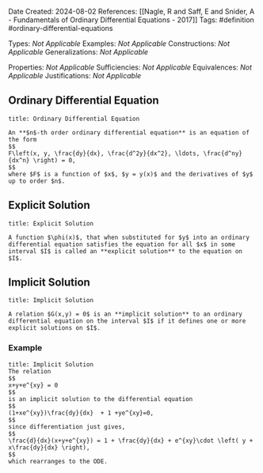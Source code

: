 Date Created: 2024-08-02
References: [[Nagle, R and Saff, E and Snider, A - Fundamentals of Ordinary Differential Equations - 2017]]
Tags: #definition #ordinary-differential-equations

Types: <i>Not Applicable</i>
Examples: <i>Not Applicable</i>
Constructions: <i>Not Applicable</i>
Generalizations: <i>Not Applicable</i>

Properties: <i>Not Applicable</i>
Sufficiencies: <i>Not Applicable</i>
Equivalences: <i>Not Applicable</i>
Justifications: <i>Not Applicable</i>

## Ordinary Differential Equation

```ad-definition
title: Ordinary Differential Equation

An **$n$-th order ordinary differential equation** is an equation of the form
$$
F\left(x, y, \frac{dy}{dx}, \frac{d^2y}{dx^2}, \ldots, \frac{d^ny}{dx^n} \right) = 0,
$$
where $F$ is a function of $x$, $y = y(x)$ and the derivatives of $y$ up to order $n$.

```

## Explicit Solution

```ad-definition
title: Explicit Solution

A function $\phi(x)$, that when substituted for $y$ into an ordinary differential equation satisfies the equation for all $x$ in some interval $I$ is called an **explicit solution** to the equation on $I$.
```

## Implicit Solution

```ad-definition
title: Implicit Solution

A relation $G(x,y) = 0$ is an **implicit solution** to an ordinary differential equation on the interval $I$ if it defines one or more explicit solutions on $I$.
```

### Example

```ad-example
title: Implicit Solution
The relation
$$
x+y+e^{xy} = 0
$$
is an implicit solution to the differential equation
$$
(1+xe^{xy})\frac{dy}{dx}  + 1 +ye^{xy}=0,
$$
since differentiation just gives,
$$
\frac{d}{dx}(x+y+e^{xy}) = 1 + \frac{dy}{dx} + e^{xy}\cdot \left( y + x\frac{dy}{dx} \right),
$$
which rearranges to the ODE.
```
